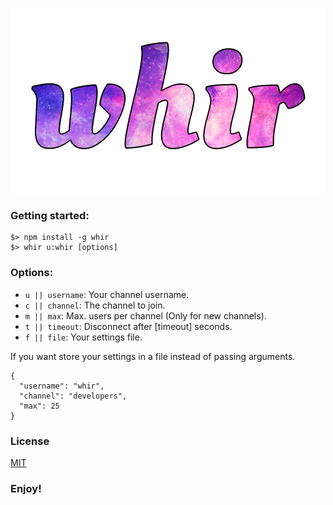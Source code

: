 <p align="center">
	<a href="http://whir.io"><img src="static/img/whir.png" alt="whir.io" /></a>
</p>

### Getting started:
```
$> npm install -g whir
$> whir u:whir [options]
```


### Options:
- `u || username`: Your channel username.
- `c || channel`: The channel to join.
- `m || max`: Max. users per channel (Only for new channels).
- `t || timeout`: Disconnect after [timeout] seconds.
- `f || file`: Your settings file.

If you want store your settings in a file instead of passing arguments.

```
{
  "username": "whir",
  "channel": "developers",
  "max": 25
}
```

### License

[MIT](https://github.com/WhirIO/whirio.github.io/blob/master/LICENSE)

### Enjoy!
